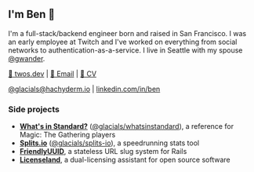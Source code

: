## I'm Ben 👋

I'm a full-stack/backend engineer born and raised in San Francisco. I was an early employee at Twitch and I've worked on everything from social networks to authentication-as-a-service. I live in Seattle with my spouse [@gwander][summer].

[🧰 twos.dev][website] | [📧 Email][email] | [📄 CV][resume]

[@glacials@hachyderm.io][mastodon] | [linkedin.com/in/ben][linkedin]

### Side projects

- **[What's in Standard?][whatsinstandard]** ([@glacials/whatsinstandard][whatsinstandard-github]), a reference for Magic: The Gathering players
- **[Splits.io][splits.io]** ([@glacials/splits-io][splits.io-github]), a speedrunning stats tool
- **[FriendlyUUID][friendly_uuid]**, a stateless URL slug system for Rails
- **[Licenseland][licenseland]**, a dual-licensing assistant for open source software

[email]: mailto:ben@twos.dev
[friendly_uuid]: https://github.com/glacials/friendly_uuid
[housebot-github]: https://github.com/glacials/housebot
[licenseland]: https://license.land
[linkedin]: https://linkedin.com/in/ben
[llnl]: https://llnl.gov
[llnl-github]: https://github.com/llnl
[resume]: https://twos.dev/ben-carlsson-resume.pdf
[mastodon]: https://hachyderm.io/@glacials
[splits.io]: https://splits.io
[splits.io-github]: https://github.com/glacials/splits-io
[summer]: https://github.com/gwander
[sunpower]: https://sunpower.com
[sunpower-github]: https://github.com/sunpower
[talks-github]: https://github.com/glacials/talks
[twitter]: https://twitter.com/glcls
[twitch]: https://twitch.tv
[twitch-github]: https://github.com/twitchtv
[whatsinstandard]: https://whatsinstandard.com
[whatsinstandard-github]: https://github.com/glacials/whatsinstandard
[yourbase]: https://yourbase.io
[yourbase-github]: https://github.com/yourbase
[website]: https://twos.dev
